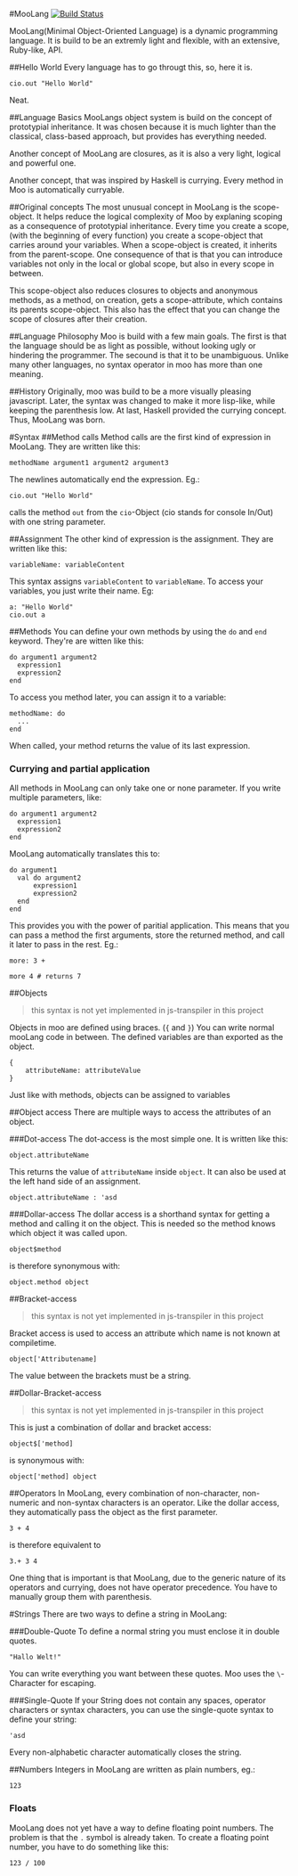 #MooLang
[![Build Status](https://travis-ci.org/edave64/MooLang.png?branch=master)](https://travis-ci.org/edave64/MooLang)

MooLang(Minimal Object-Oriented Language) is a dynamic programming language. It is
build to be an extremly light and flexible, with an extensive, Ruby-like, API.

##Hello World
Every language has to go througt this, so, here it is.

    cio.out "Hello World"

Neat.

##Language Basics
MooLangs object system is build on the concept of prototypial inheritance.
It was chosen because it is much lighter than the classical, class-based approach,
but provides has everything needed.

Another concept of MooLang are closures, as it is also a very light, logical and
powerful one.

Another concept, that was inspired by Haskell is currying. Every method in Moo is
automatically curryable.

##Original concepts
The most unusual concept in MooLang is the scope-object. It helps reduce the logical
complexity of Moo by explaning scoping as a consequence of prototypial inheritance.
Every time you create a scope, (with the beginning of every function) you create a
scope-object that carries around your variables. When a scope-object is created, it
inherits from the parent-scope. One consequence of that is that you can introduce
variables not only in the local or global scope, but also in every scope in between.

This scope-object also reduces closures to objects and anonymous methods, as
a method, on creation, gets a scope-attribute, which contains its parents
scope-object. This also has the effect that you can change the scope of closures
after their creation.

##Language Philosophy
Moo is build with a few main goals. The first is that the language should be as
light as possible, without looking ugly or hindering the programmer. The secound
is that it to be unambiguous. Unlike many other languages, no syntax operator in
moo has more than one meaning.

##History
Originally, moo was build to be a more visually pleasing javascript. Later,
the syntax was changed to make it more lisp-like, while keeping the parenthesis low.
At last, Haskell provided the currying concept. Thus, MooLang was born.

#Syntax
##Method calls
Method calls are the first kind of expression in MooLang. They are written like this:

    methodName argument1 argument2 argument3

The newlines automatically end the expression. Eg.:

    cio.out "Hello World"

calls the method `out` from the `cio`-Object (cio stands for console In/Out) with
one string parameter.

##Assignment
The other kind of expression is the assignment. They are written like this:

    variableName: variableContent

This syntax assigns `variableContent` to `variableName`. To access your variables,
you just write their name. Eg:

    a: "Hello World"
    cio.out a

##Methods
You can define your own methods by using the `do` and `end` keyword. They're are
witten like this:

    do argument1 argument2
      expression1
      expression2
    end

To access you method later, you can assign it to a variable:

    methodName: do
      ...
    end

When called, your method returns the value of its last expression.

### Currying and partial application
All methods in MooLang can only take one or none parameter. If you write multiple
parameters, like:

    do argument1 argument2
      expression1
      expression2
    end

MooLang automatically translates this to:

    do argument1
      val do argument2
          expression1
          expression2
      end
    end

This provides you with the power of paritial application. This means that you
can pass a method the first arguments, store the returned method, and call it later
to pass in the rest. Eg.:

    more: 3 +

    more 4 # returns 7

##Objects
> this syntax is not yet implemented in js-transpiler in this project

Objects in moo are defined using braces. (`{` and `}`) You can write normal mooLang
code in between. The defined variables are than exported as the object.

    {
        attributeName: attributeValue
    }

Just like with methods, objects can be assigned to variables

##Object access
There are multiple ways to access the attributes of an object.

###Dot-access
The dot-access is the most simple one. It is written like this:

    object.attributeName

This returns the value of `attributeName` inside `object`. It can also be used
at the left hand side of an assignment.

    object.attributeName : 'asd

###Dollar-access
The dollar access is a shorthand syntax for getting a method and calling it on
the object. This is needed so the method knows which object it was called upon.

    object$method

is therefore synonymous with:

    object.method object

##Bracket-access
> this syntax is not yet implemented in js-transpiler in this project

Bracket access is used to access an attribute which name is not known at
compiletime.

    object['Attributename]

The value between the brackets must be a string.

##Dollar-Bracket-access
> this syntax is not yet implemented in js-transpiler in this project

This is just a combination of dollar and bracket access:

    object$['method]

is synonymous with:

    object['method] object

##Operators
In MooLang, every combination of non-character, non-numeric and non-syntax
characters is an operator. Like the dollar access, they automatically pass
the object as the first parameter.

    3 + 4

is therefore equivalent to

    3.+ 3 4

One thing that is important is that MooLang, due to the generic nature of its
operators and currying, does not have operator precedence. You have to manually group them with
parenthesis.

#Strings
There are two ways to define a string in MooLang:

###Double-Quote
To define a normal string you must enclose it in double quotes.

    "Hallo Welt!"

You can write everything you want between these quotes. Moo uses the `\`-Character
for escaping.

###Single-Quote
If your String does not contain any spaces, operator characters or syntax
characters, you can use the single-quote syntax to define your string:

    'asd

Every non-alphabetic character automatically closes the string.

##Numbers
Integers in MooLang are written as plain numbers, eg.:

    123

### Floats
MooLang does not yet have a way to define floating point numbers. The problem is
that the `.` symbol is already taken. To create a floating point number,
you have to do something like this:

    123 / 100

